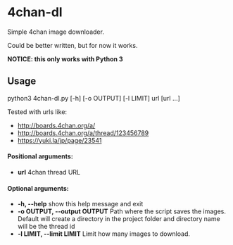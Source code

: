 # 4chan-dl
Simple 4chan image downloader.

Could be better written, but for now it works.

**NOTICE: this only works with Python 3**

## Usage
python3 4chan-dl.py [-h] [-o OUTPUT] [-l LIMIT] url [url ...]

Tested with urls like:
* http://boards.4chan.org/a/
* http://boards.4chan.org/a/thread/123456789
* https://yuki.la/jp/page/23541

#### Positional arguments:

* **url**  4chan thread URL


#### Optional arguments:

* **-h, --help**  show this help message and exit
* **-o OUTPUT, --output OUTPUT**  Path where the script saves the images. Default will create a directory in the project folder and directory name will be the thread id
* **-l LIMIT, --limit LIMIT**  Limit how many images to download.